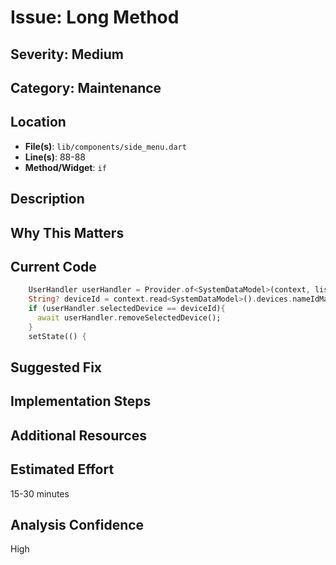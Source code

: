 # Issue: Long Method

## Severity: Medium

## Category: Maintenance

## Location
- **File(s)**: `lib/components/side_menu.dart`
- **Line(s)**: 88-88
- **Method/Widget**: `if`

## Description


## Why This Matters


## Current Code
```dart
    UserHandler userHandler = Provider.of<SystemDataModel>(context, listen: false).userHandler;
    String? deviceId = context.read<SystemDataModel>().devices.nameIdMap[deviceToRemove];
    if (userHandler.selectedDevice == deviceId){
      await userHandler.removeSelectedDevice();
    }
    setState(() {
```

## Suggested Fix


## Implementation Steps


## Additional Resources


## Estimated Effort
15-30 minutes

## Analysis Confidence
High
